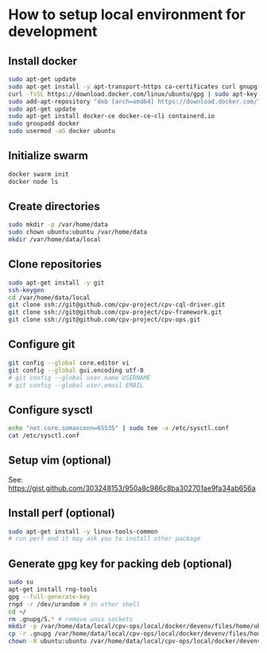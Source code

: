 # How to setup local environment for development

## Install docker

``` sh
sudo apt-get update
sudo apt-get install -y apt-transport-https ca-certificates curl gnupg-agent software-properties-common
curl -fsSL https://download.docker.com/linux/ubuntu/gpg | sudo apt-key add -
sudo add-apt-repository "deb [arch=amd64] https://download.docker.com/linux/ubuntu $(lsb_release -cs) stable"
sudo apt-get update
sudo apt-get install docker-ce docker-ce-cli containerd.io
sudo groupadd docker
sudo usermod -aG docker ubuntu
```

## Initialize swarm

``` sh
docker swarm init
docker node ls
```

## Create directories

``` sh
sudo mkdir -p /var/home/data
sudo chown ubuntu:ubuntu /var/home/data
mkdir /var/home/data/local
```

## Clone repositories

``` sh
sudo apt-get install -y git
ssh-keygen
cd /var/home/data/local
git clone ssh://git@github.com/cpv-project/cpv-cql-driver.git
git clone ssh://git@github.com/cpv-project/cpv-framework.git
git clone ssh://git@github.com/cpv-project/cpv-ops.git
```

## Configure git

``` sh
git config --global core.editor vi
git config --global gui.encoding utf-8
# git config --global user.name USERNAME
# git config --global user.email EMAIL
```

## Configure sysctl

``` sh
echo "net.core.somaxconn=65535" | sudo tee -a /etc/sysctl.conf
cat /etc/sysctl.conf
```

## Setup vim (optional)

See: https://gist.github.com/303248153/950a8c986c8ba302701ae9fa34ab656a

## Install perf (optional)

``` sh
sudo apt-get install -y linux-tools-common
# run perf and it may ask you to install other package
```

## Generate gpg key for packing deb (optional)

``` sh
sudo su
apt-get install rng-tools
gpg --full-generate-key
rngd -r /dev/urandom # in other shell
cd ~/
rm .gnupg/S.* # remove unix sockets
mkdir -p /var/home/data/local/cpv-ops/local/docker/devenv/files/home/ubuntu/
cp -r .gnupg /var/home/data/local/cpv-ops/local/docker/devenv/files/home/ubuntu/
chown -R ubuntu:ubuntu /var/home/data/local/cpv-ops/local/docker/devenv/files/home/ubuntu/.gnupg
```

